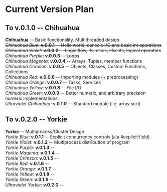 # Current Version Plan
## To v.0.1.0 -- Chihuahua
**Chihuahua** -- Basic functionality. Multithreaded design.  
~~*Chihuahua Blue*: **v.0.0.1** -- Hello world, console I/O and basic int operations~~  
~~*Chihuahua Violet*: **v.0.0.2** -- Logic flow, ifs, elses, else ifs, logical operators~~  
~~*Chihuahua Purple*: **v.0.0.3** -- Loops~~  
*Chihuahua Magenta*: **v.0.0.4** -- Arrays, Tuples, member functions   
*Chihuahua Crimson*: **v.0.0.5** -- Objects, Classes, Custom Functions, Collections  
*Chihuahua Red*: **v.0.0.6** -- Importing modules (+ preprocessing)   
*Chihuahua Orange*: **v.0.0.7** -- Tasks, Services  
*Chihuahua Yellow*: **v.0.0.8** -- File I/O  
*Chihuahua Green*: **v.0.0.9** -- Better numeric, and arbitrary precision numeric implementations   
*Ultraviolet Chihuahua*: **v.0.1.0** -- Standard module (i.e. array sort)  

## To v.0.2.0 -- Yorkie
**Yorkie** -- Multiprocess/Cluster Design  
*Yorkie Blue*: **v.0.1.1** -- Explicit concurrency controls (ala #explicitYield)    
*Yorkie Violet*: **v.0.1.2** -- Multiprocess distribution of program  
*Yorkie Purple*: **v.0.1.3** --   
*Yorkie Magenta*: **v.0.1.4** --   
*Yorkie Crimson*: **v.0.1.5** --   
*Yorkie Red*: **v.0.1.6** --   
*Yorkie Orange*: **v.0.1.7** --   
*Yorkie Yellow*: **v.0.1.8** --   
*Yorkie Green*: **v.0.1.9** --   
*Ultraviolet Yorkie*: **v.0.2.0** --   

